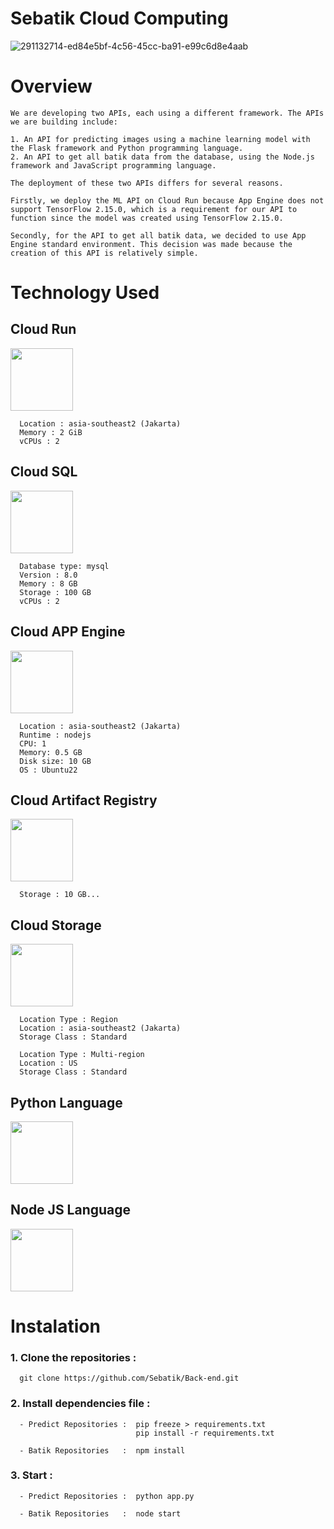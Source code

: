 # Sebatik Cloud Computing
![291132714-ed84e5bf-4c56-45cc-ba91-e99c6d8e4aab](https://github.com/Sebatik/Backend/assets/139910446/d2081f8b-56e5-4b31-ac7c-6377b6fd8f8a)

# Overview
```
We are developing two APIs, each using a different framework. The APIs we are building include:

1. An API for predicting images using a machine learning model with the Flask framework and Python programming language.
2. An API to get all batik data from the database, using the Node.js framework and JavaScript programming language.

The deployment of these two APIs differs for several reasons. 

Firstly, we deploy the ML API on Cloud Run because App Engine does not support TensorFlow 2.15.0, which is a requirement for our API to function since the model was created using TensorFlow 2.15.0.

Secondly, for the API to get all batik data, we decided to use App Engine standard environment. This decision was made because the creation of this API is relatively simple.
```

# Technology Used
## Cloud Run
<img src="https://github.com/Sebatik/Back-end/assets/139910446/29aa9e61-808d-4e69-a895-26c8084324cb" width="100px">

``` 
  Location : asia-southeast2 (Jakarta) 
  Memory : 2 GiB 
  vCPUs : 2 
```

## Cloud SQL
<img src="https://github.com/Sebatik/Back-end/assets/139910446/ffce3e5b-c850-4f59-bfed-a34f19d18ad5" width="100px">

``` 
  Database type: mysql
  Version : 8.0 
  Memory : 8 GB 
  Storage : 100 GB 
  vCPUs : 2
```
## Cloud APP Engine
<img src="https://github.com/Sebatik/Back-end/assets/139910446/95dce91a-2ccd-4dc0-ad9a-fb47e5ab90dd" width="100px">

``` 
  Location : asia-southeast2 (Jakarta)
  Runtime : nodejs
  CPU: 1
  Memory: 0.5 GB
  Disk size: 10 GB
  OS : Ubuntu22
```

## Cloud Artifact Registry
<img src="https://github.com/Sebatik/Back-end/assets/139910446/a4c5f82c-da4b-4144-8028-ff3a0ca90b67" width="100px">

``` 
  Storage : 10 GB...
```

## Cloud Storage
<img src="https://github.com/Sebatik/Back-end/assets/139910446/c0e17ab2-3069-4d72-beb8-8f10f9d8fce8" width="100px">

``` 
  Location Type : Region 
  Location : asia-southeast2 (Jakarta)
  Storage Class : Standard

  Location Type : Multi-region
  Location : US
  Storage Class : Standard
```
## Python Language
<img src="https://github.com/Sebatik/Back-end/assets/139910446/e8ce1600-4694-48f9-ad11-ffcdfcd63a04" width="100px">


## Node JS Language
<img src="https://github.com/Sebatik/Back-end/assets/139910446/a2560a8d-33af-470a-9e65-f7cfd41a2195" width="100px">


# Instalation
### 1. Clone the repositories : 
```
  git clone https://github.com/Sebatik/Back-end.git
```

### 2. Install dependencies file : 
```
  - Predict Repositories :  pip freeze > requirements.txt
                            pip install -r requirements.txt

  - Batik Repositories   :  npm install
```

### 3. Start : 
```
  - Predict Repositories :  python app.py

  - Batik Repositories   :  node start
```
